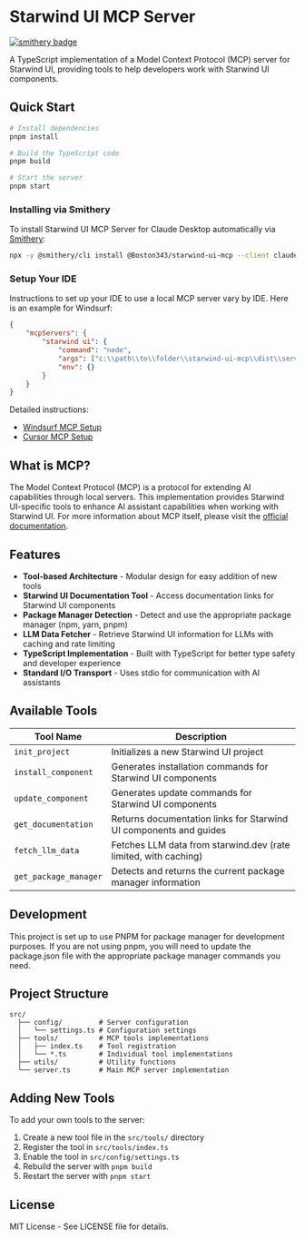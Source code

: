 # Starwind UI MCP Server

[![smithery badge](https://smithery.ai/badge/@Boston343/starwind-ui-mcp)](https://smithery.ai/server/@Boston343/starwind-ui-mcp)

A TypeScript implementation of a Model Context Protocol (MCP) server for Starwind UI, providing tools to help developers work with Starwind UI components.

## Quick Start

```bash
# Install dependencies
pnpm install

# Build the TypeScript code
pnpm build

# Start the server
pnpm start
```

### Installing via Smithery

To install Starwind UI MCP Server for Claude Desktop automatically via [Smithery](https://smithery.ai/server/@Boston343/starwind-ui-mcp):

```bash
npx -y @smithery/cli install @Boston343/starwind-ui-mcp --client claude
```

### Setup Your IDE

Instructions to set up your IDE to use a local MCP server vary by IDE. Here is an example for Windsurf:

```json title="mcp_config.json"
{
	"mcpServers": {
		"starwind ui": {
			"command": "node",
			"args": ["c:\\path\\to\\folder\\starwind-ui-mcp\\dist\\server.js"],
			"env": {}
		}
	}
}
```

Detailed instructions:

- [Windsurf MCP Setup](https://docs.codeium.com/windsurf/mcp)
- [Cursor MCP Setup](https://docs.cursor.com/context/model-context-protocol)

## What is MCP?

The Model Context Protocol (MCP) is a protocol for extending AI capabilities through local servers. This implementation provides Starwind UI-specific tools to enhance AI assistant capabilities when working with Starwind UI. For more information about MCP itself, please visit the [official documentation](https://modelcontextprotocol.io/).

## Features

- **Tool-based Architecture** - Modular design for easy addition of new tools
- **Starwind UI Documentation Tool** - Access documentation links for Starwind UI components
- **Package Manager Detection** - Detect and use the appropriate package manager (npm, yarn, pnpm)
- **LLM Data Fetcher** - Retrieve Starwind UI information for LLMs with caching and rate limiting
- **TypeScript Implementation** - Built with TypeScript for better type safety and developer experience
- **Standard I/O Transport** - Uses stdio for communication with AI assistants

## Available Tools

| Tool Name             | Description                                                       |
| --------------------- | ----------------------------------------------------------------- |
| `init_project`        | Initializes a new Starwind UI project                             |
| `install_component`   | Generates installation commands for Starwind UI components        |
| `update_component`    | Generates update commands for Starwind UI components              |
| `get_documentation`   | Returns documentation links for Starwind UI components and guides |
| `fetch_llm_data`      | Fetches LLM data from starwind.dev (rate limited, with caching)   |
| `get_package_manager` | Detects and returns the current package manager information       |

## Development

This project is set up to use PNPM for package manager for development purposes. If you are not using pnpm, you will need to update the package.json file with the appropriate package manager commands you need.

## Project Structure

```
src/
  ├── config/         # Server configuration
  │   └── settings.ts # Configuration settings
  ├── tools/          # MCP tools implementations
  │   ├── index.ts    # Tool registration
  │   └── *.ts        # Individual tool implementations
  ├── utils/          # Utility functions
  └── server.ts       # Main MCP server implementation
```

## Adding New Tools

To add your own tools to the server:

1. Create a new tool file in the `src/tools/` directory
2. Register the tool in `src/tools/index.ts`
3. Enable the tool in `src/config/settings.ts`
4. Rebuild the server with `pnpm build`
5. Restart the server with `pnpm start`

## License

MIT License - See LICENSE file for details.
